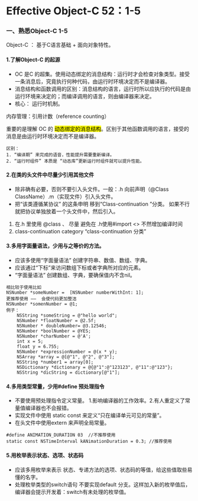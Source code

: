 # Effective Object-C 52：1-5

### 一、熟悉Object-C 1-5

Object-C ： 基于C语言基础 + 面向对象特性。

#### 1.了解Object-C 的起源

* OC 是C 的超集。使用动态绑定的消息结构：运行时才会检查对象类型。接受一条消息后，究竟执行何种代码，由运行时环境决定而不是编译器。
* 消息结构和函数调用的区别：消息结构的语言，运行时所以应执行的代码是由运行环境来决定的；而编译调用的语言，则由编译器来决定。
* 核心： 运行时机制。 

内存管理：引用计数（reference counting）

重要的是理解 OC 的 <mark>动态绑定的消息结构</mark>。区别于其他函数调用的语言，接受的消息是由运行时环境决定而不是编译器。



```
区别：
1. “编译期” 来完成的语音，性能提升需要重新编译。
2. “运行时组件” 本质是 “动态库”更新运行时组件就可以提升性能。
```

#### 2.在类的头文件中尽量少引用其他文件

* 除非确有必要，否则不要引入头文件。一般：.h 向前声明（@Class ClassName）.m（实现文件）引入头文件。
* 把“该类遵循某协议” 的这条申明 移到“Class-continuation ”分类。 如果不行就把协议单独放着一个头文件中，然后引入。


1. 在.h 里使用 @class   、 尽量 避免在 .h使用#import <> 不然增加编译时间
2. class-continuation category “class-continuation 分类”

#### 3.多用字面量语法，少用与之等价的方法。
* 应该多使用“字面量语法” 创建字符串、数值、数组、字典。
* 应该通过“下标”来访问数组下标或者字典所对应的元素。
* “字面量语法” 创建数组、字典，要确保值内不含nil。

```
相比较于使用比如
NSNumber *someNumber =  [NSNumber numberWithInt: 1];
更推荐使用 ——  会使代码更加整洁
NSNumber *somenNumber = @1;
例子：
    NSString *someString = @"hello world";
    NSNumber *floatNumber = @2.5f;
    NSNumber * doubleNumber= @3.12546;
    NSNumber *boolNumber = @YES;
    NSNumber *charNumber = @'A';
    int x = 5;
    float y = 6.755;
    NSNumber *expressionNumber = @(x * y);
    NSArray *array = @[@"1", @"2", @"3"];
    NSString *number1 = array[0];
    NSDictionary *dictionary = @{@"1":@"123123", @"11":@"123"};
    NSString *dicString = dictionary[@"1"];
```

#### 4.多用类型常量，少用#define 预处理指令

* 不要使用预处理指令定义常量。  1.影响编译器的工作效率。2.有人重定义了常量值编译器也不会报错。
* 实现文件中使用 static const 来定义“只在编译单元可见的常量”。
* 在头文件中使用extern 来声明全局常量。

 ```
 #define ANIMATION_DURATION 03  //不推荐使用
 static const NSTimeInterval kANimationDuration = 0.3; //推荐使用

 ```

#### 5.用枚举表示状态、选项、状态码


* 应该多用枚举来表示 状态、专递方法的选项、状态码的等值，给这些值取些易懂的名字。
* 处理枚举类型的switch语句 不要实现default 分支。这样加入新的枚举值后，编译器会提示开发着：switch有未处理的枚举值。

